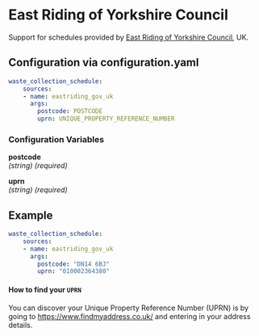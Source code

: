 # East Riding of Yorkshire Council

Support for schedules provided by [East Riding of Yorkshire Council](https://eastriding.gov.uk), UK.

## Configuration via configuration.yaml

```yaml
waste_collection_schedule:
    sources:
    - name: eastriding_gov_uk
      args:
        postcode: POSTCODE
        uprn: UNIQUE_PROPERTY_REFERENCE_NUMBER
```

### Configuration Variables

**postcode**</br>
*(string) (required)*

**uprn**</br>
*(string) (required)*


## Example
```yaml
waste_collection_schedule:
    sources:
    - name: eastriding_gov_uk
      args:
        postcode: "DN14 6BJ"
        uprn: "010002364380"
```

#### How to find your `UPRN`
You can discover your Unique Property Reference Number (UPRN) is by going to https://www.findmyaddress.co.uk/ and entering in your address details.



